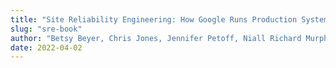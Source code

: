 ```yaml
---
title: "Site Reliability Engineering: How Google Runs Production Systems"
slug: "sre-book"
author: "Betsy Beyer, Chris Jones, Jennifer Petoff, Niall Richard Murphy"
date: 2022-04-02
---
```

